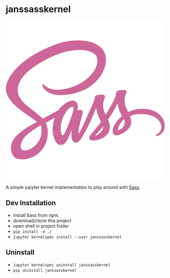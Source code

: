 # janssasskernel

![Logo](janssasskernel/logo-svg.svg)

A simple jupyter kernel implementation to play around with [Sass](https://sass-lang.com).

## Dev Installation

- install Sass from npm.
- download/clone this project
- open shell in project folder
- `pip install -e ./`
- `jupyter kernelspec install --user janssasskernel`

## Uninstall

- `jupyter kernelspec uninstall janssasskernel`
- `pip uninstall janssasskernel`
